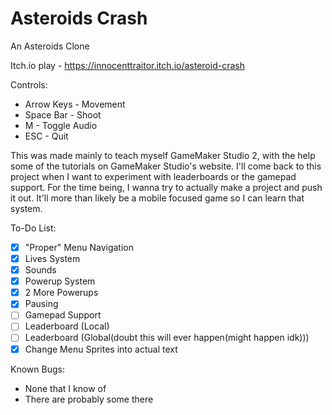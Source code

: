 # Asteroids Crash
 An Asteroids Clone

Itch.io play - https://innocenttraitor.itch.io/asteroid-crash

Controls:
* Arrow Keys - Movement
* Space Bar - Shoot
* M - Toggle Audio
* ESC - Quit

This was made mainly to teach myself GameMaker Studio 2, with the help some of the tutorials on GameMaker Studio's website.
I'll come back to this project when I want to experiment with leaderboards or the gamepad support.
For the time being, I wanna try to actually make a project and push it out.
It'll more than likely be a mobile focused game so I can learn that system.


To-Do List:
- [x] "Proper" Menu Navigation
- [x] Lives System
- [x] Sounds
- [x] Powerup System
- [x] 2 More Powerups
- [x] Pausing
- [ ] Gamepad Support
- [ ] Leaderboard (Local)
- [ ] Leaderboard (Global(doubt this will ever happen(might happen idk)))
- [x] Change Menu Sprites into actual text

Known Bugs:
* None that I know of
* There are probably some there